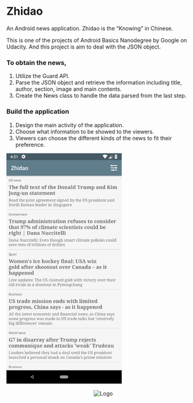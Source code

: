 # Zhidao
An Android news application. Zhidao is the “Knowing” in Chinese. 

This is one of the projects of Android Basics Nanodegree by Google on Udacity. And this project is aim to deal with the JSON object.

### To obtain the news,

1. Utilize the Guard API.
2. Parse the JSON object and retrieve the information including title, author, section, image and main contents.
3. Create the News class to handle the data parsed from the last step.

### Build the application

1. Design the main activity of the application.
2. Choose what information to be showed to the viewers.
3. Viewers can choose the different kinds of the news to fit their preference.
 
 <img src="https://github.com/BMDroid/Zhidao/blob/master/screenShots/list.png" height="600">
 
  <p align="center">
     <iimg src="https://github.com/BMDroid/Zhidao/blob/master/screenShots/list.png" height="600"">
 </p>
                                                                                                 
<p align="center">
    <img src="https://raw.githubusercontent.com/SvenTiigi/STLocationRequest/gh-pages/readMeAssets/STLocationRequest_Logo.png" alt="Logo" width="30%">
</p>
<br/>
